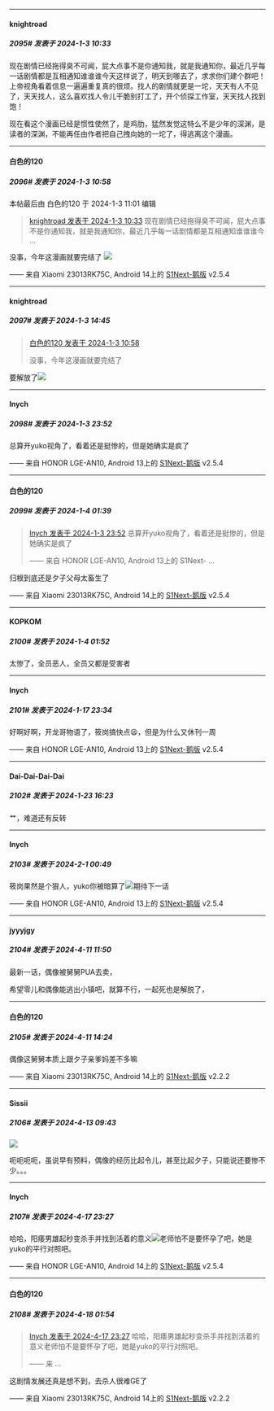 
*****

####  knightroad  
##### 2095#       发表于 2024-1-3 10:33

现在剧情已经拖得臭不可闻，屁大点事不是你通知我，就是我通知你，最近几乎每一话剧情都是互相通知谁谁谁今天这样说了，明天到哪去了，求求你们建个群吧！上帝视角看着信息一遍遍重复真的很烦。找人的剧情就更是一坨，天天有人不见了，天天找人，这么喜欢找人令儿干脆别打工了，开个侦探工作室，天天找人找到饱！

现在看这个漫画已经是惯性使然了，是鸡肋，猛然发觉这特么不是少年的深渊，是读者的深渊，不能再任由作者把自己拽向她的一坨了，得逃离这个漫画。


*****

####  白色的120  
##### 2096#       发表于 2024-1-3 10:58

 本帖最后由 白色的120 于 2024-1-3 11:01 编辑 
<blockquote><a href="httphttps://bbs.saraba1st.com/2b/forum.php?mod=redirect&amp;goto=findpost&amp;pid=63519776&amp;ptid=1916007" target="_blank">knightroad 发表于 2024-1-3 10:33</a>
现在剧情已经拖得臭不可闻，屁大点事不是你通知我，就是我通知你，最近几乎每一话剧情都是互相通知谁谁谁今 ...</blockquote>
没事，今年这漫画就要完结了
<img src="https://p.sda1.dev/15/370566b1196931e60ed8739b3e3d668b/CMP_20240103110050772.jpg" referrerpolicy="no-referrer">

—— 来自 Xiaomi 23013RK75C, Android 14上的 [S1Next-鹅版](https://github.com/ykrank/S1-Next/releases) v2.5.4


*****

####  knightroad  
##### 2097#       发表于 2024-1-3 14:45

<blockquote><a href="httphttps://bbs.saraba1st.com/2b/forum.php?mod=redirect&amp;goto=findpost&amp;pid=63520084&amp;ptid=1916007" target="_blank">白色的120 发表于 2024-1-3 10:58</a>

没事，今年这漫画就要完结了</blockquote>
要解放了<img src="https://static.saraba1st.com/image/smiley/face2017/138.png" referrerpolicy="no-referrer">


*****

####  lnych  
##### 2098#       发表于 2024-1-3 23:52

总算开yuko视角了，看着还是挺惨的，但是她确实是疯了

—— 来自 HONOR LGE-AN10, Android 13上的 [S1Next-鹅版](https://github.com/ykrank/S1-Next/releases) v2.5.4


*****

####  白色的120  
##### 2099#       发表于 2024-1-4 01:39

<blockquote><a href="httphttps://bbs.saraba1st.com/2b/forum.php?mod=redirect&amp;goto=findpost&amp;pid=63528804&amp;ptid=1916007" target="_blank">lnych 发表于 2024-1-3 23:52</a>
总算开yuko视角了，看着还是挺惨的，但是她确实是疯了

—— 来自 HONOR LGE-AN10, Android 13上的 S1Next- ...</blockquote>
归根到底还是夕子父母太畜生了

—— 来自 Xiaomi 23013RK75C, Android 14上的 [S1Next-鹅版](https://github.com/ykrank/S1-Next/releases) v2.5.4


*****

####  KOPKOM  
##### 2100#       发表于 2024-1-4 01:52

太惨了，全员恶人，全员又都是受害者

*****

####  lnych  
##### 2101#       发表于 2024-1-17 23:34

好啊好啊，开龙哥物语了，筱岗搞快点😫，但是为什么又休刊一周

—— 来自 HONOR LGE-AN10, Android 13上的 [S1Next-鹅版](https://github.com/ykrank/S1-Next/releases) v2.5.4

*****

####  Dai-Dai-Dai-Dai  
##### 2102#       发表于 2024-1-23 16:23

艹，难道还有反转

*****

####  lnych  
##### 2103#       发表于 2024-2-1 00:49

筱岗果然是个狠人，yuko你被暗算了<img src="https://static.saraba1st.com/image/smiley/face2017/053.png" referrerpolicy="no-referrer">期待下一话

—— 来自 HONOR LGE-AN10, Android 13上的 [S1Next-鹅版](https://github.com/ykrank/S1-Next/releases) v2.5.4

*****

####  jyyyjgy  
##### 2104#       发表于 2024-4-11 11:50

最新一话，偶像被舅舅PUA去卖，

希望零儿和偶像能逃出小镇吧，就算不行，一起死也是解脱了，


*****

####  白色的120  
##### 2105#       发表于 2024-4-11 14:24

偶像这舅舅本质上跟夕子亲爹妈差不多嘛

—— 来自 Xiaomi 23013RK75C, Android 14上的 [S1Next-鹅版](https://github.com/ykrank/S1-Next/releases) v2.2.2


*****

####  Sissii  
##### 2106#       发表于 2024-4-13 09:43

<img src="https://p.sda1.dev/16/3cad6bd78a47ad6236552572f32116cf/CMP_20240413094140275.jpg" referrerpolicy="no-referrer">

呃呃呃呃，虽说早有预料，偶像的经历比起令儿，甚至比起夕子，只能说还要惨不少。。。

*****

####  lnych  
##### 2107#       发表于 2024-4-17 23:27

哈哈，阳痿男雄起秒变杀手并找到活着的意义<img src="https://static.saraba1st.com/image/smiley/face2017/053.png" referrerpolicy="no-referrer">老师怕不是要怀孕了吧，她是yuko的平行对照吧。

—— 来自 HONOR LGE-AN10, Android 14上的 [S1Next-鹅版](https://github.com/ykrank/S1-Next/releases) v2.5.4


*****

####  白色的120  
##### 2108#       发表于 2024-4-18 01:54

<blockquote><a href="httphttps://bbs.saraba1st.com/2b/forum.php?mod=redirect&amp;goto=findpost&amp;pid=64633772&amp;ptid=1916007" target="_blank">lnych 发表于 2024-4-17 23:27</a>
哈哈，阳痿男雄起秒变杀手并找到活着的意义老师怕不是要怀孕了吧，她是yuko的平行对照吧。

—— 来 ...</blockquote>
这剧情发展还真是想不到，去杀人很难GE了

—— 来自 Xiaomi 23013RK75C, Android 14上的 [S1Next-鹅版](https://github.com/ykrank/S1-Next/releases) v2.2.2


